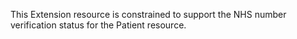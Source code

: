 This Extension resource is constrained to support the NHS number verification status for the Patient resource.